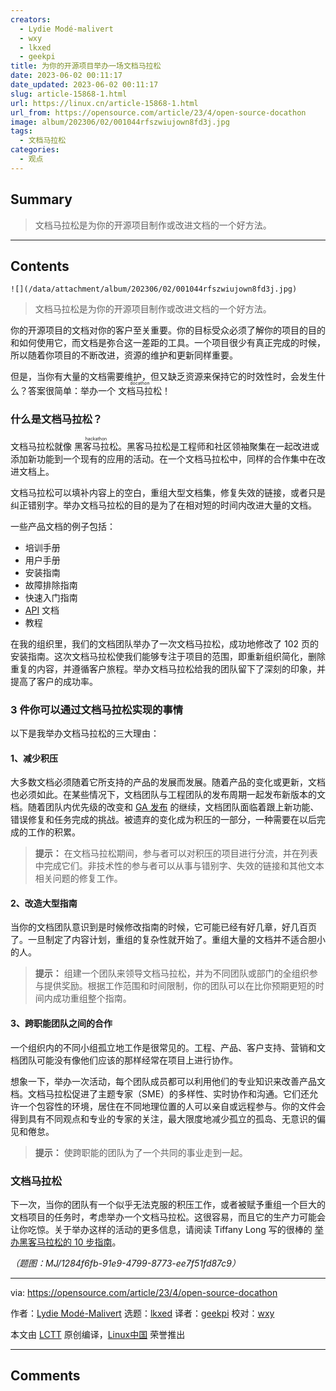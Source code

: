 ```yaml
---
creators:
  - Lydie Modé-malivert
  - wxy
  - lkxed
  - geekpi
title: 为你的开源项目举办一场文档马拉松
date: 2023-06-02 00:11:17
date_updated: 2023-06-02 00:11:17
slug: article-15868-1.html
url: https://linux.cn/article-15868-1.html
url_from: https://opensource.com/article/23/4/open-source-docathon
image: album/202306/02/001044rfszwiujown8fd3j.jpg
tags:
  - 文档马拉松
categories:
  - 观点
---
```


## Summary

> 文档马拉松是为你的开源项目制作或改进文档的一个好方法。

***

<!-- more -->

## Contents

`![](/data/attachment/album/202306/02/001044rfszwiujown8fd3j.jpg)`

> 
> 文档马拉松是为你的开源项目制作或改进文档的一个好方法。
> 
> 
> 

你的开源项目的文档对你的客户至关重要。你的目标受众必须了解你的项目的目的和如何使用它，而文档是弥合这一差距的工具。一个项目很少有真正完成的时候，所以随着你项目的不断改进，资源的维护和更新同样重要。

但是，当你有大量的文档需要维护，但又缺乏资源来保持它的时效性时，会发生什么？答案很简单：举办一个 <ruby> 文档马拉松 <rt>  docathon </rt></ruby>！

### 什么是文档马拉松？

文档马拉松就像 <ruby> 黑客马拉松 <rt>  hackathon </rt></ruby>。黑客马拉松是工程师和社区领袖聚集在一起改进或添加新功能到一个现有的应用的活动。在一个文档马拉松中，同样的合作集中在改进文档上。

文档马拉松可以填补内容上的空白，重组大型文档集，修复失效的链接，或者只是纠正错别字。举办文档马拉松的目的是为了在相对短的时间内改进大量的文档。

一些产品文档的例子包括：

* 培训手册
* 用户手册
* 安装指南
* 故障排除指南
* 快速入门指南
* [API](https://www.redhat.com/en/topics/api/what-are-application-programming-interfaces?intcmp=7013a000002qLH8AAM) 文档
* 教程

在我的组织里，我们的文档团队举办了一次文档马拉松，成功地修改了 102 页的安装指南。这次文档马拉松使我们能够专注于项目的范围，即重新组织简化，删除重复的内容，并遵循客户旅程。举办文档马拉松给我的团队留下了深刻的印象，并提高了客户的成功率。

### 3 件你可以通过文档马拉松实现的事情

以下是我举办文档马拉松的三大理由：

#### 1、减少积压

大多数文档必须随着它所支持的产品的发展而发展。随着产品的变化或更新，文档也必须如此。在某些情况下，文档团队与工程团队的发布周期一起发布新版本的文档。随着团队内优先级的改变和 [GA 发布](https://opensource.com/article/19/7/what-golden-image) 的继续，文档团队面临着跟上新功能、错误修复和任务完成的挑战。被遗弃的变化成为积压的一部分，一种需要在以后完成的工作的积累。

> 
> **提示：** 在文档马拉松期间，参与者可以对积压的项目进行分流，并在列表中完成它们。非技术性的参与者可以从事与错别字、失效的链接和其他文本相关问题的修复工作。
> 
> 
> 

#### 2、改造大型指南

当你的文档团队意识到是时候修改指南的时候，它可能已经有好几章，好几百页了。一旦制定了内容计划，重组的复杂性就开始了。重组大量的文档并不适合胆小的人。

> 
> **提示：** 组建一个团队来领导文档马拉松，并为不同团队或部门的全组织参与提供奖励。根据工作范围和时间限制，你的团队可以在比你预期更短的时间内成功重组整个指南。
> 
> 
> 

#### 3、跨职能团队之间的合作

一个组织内的不同小组孤立地工作是很常见的。工程、产品、客户支持、营销和文档团队可能没有像他们应该的那样经常在项目上进行协作。

想象一下，举办一次活动，每个团队成员都可以利用他们的专业知识来改善产品文档。文档马拉松促进了主题专家（SME）的多样性、实时协作和沟通。它们还允许一个包容性的环境，居住在不同地理位置的人可以亲自或远程参与。你的文件会得到具有不同观点和专业的专家的关注，最大限度地减少孤立的孤岛、无意识的偏见和倦怠。

> 
> **提示：** 使跨职能的团队为了一个共同的事业走到一起。
> 
> 
> 

### 文档马拉松

下一次，当你的团队有一个似乎无法克服的积压工作，或者被赋予重组一个巨大的文档项目的任务时，考虑举办一个文档马拉松。这很容易，而且它的生产力可能会让你吃惊。关于举办这样的活动的更多信息，请阅读 Tiffany Long 写的很棒的 [举办黑客马拉松的 10 步指南](https://opensource.com/downloads/hackathon-guide?intcmp=7013a000002qLH8AAM)。

*（题图：MJ/1284f6fb-91e9-4799-8773-ee7f51fd87c9）*

---

via: <https://opensource.com/article/23/4/open-source-docathon>

作者：[Lydie Modé-Malivert](https://opensource.com/users/lmalivert) 选题：[lkxed](https://github.com/lkxed/) 译者：[geekpi](https://github.com/geekpi) 校对：[wxy](https://github.com/wxy)

本文由 [LCTT](https://github.com/LCTT/TranslateProject) 原创编译，[Linux中国](https://linux.cn/) 荣誉推出

***

## Comments
